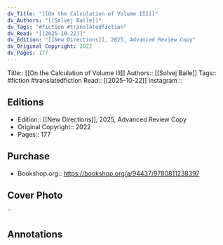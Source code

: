 ```yaml
---
dv_Title: "[[On the Calculation of Volume III]]"
dv_Authors: "[[Solvej Balle]]"
dv_Tags: "#fiction #translatedfiction"
dv_Read: "[[2025-10-22]]"
dv_Edition: "[[New Directions]], 2025, Advanced Review Copy"
dv_Original Copyright: 2022
dv_Pages: 177
---
```

Title:: [[On the Calculation of Volume III]]
Authors:: [[Solvej Balle]]
Tags:: #fiction #translatedfiction 
Read:: [[2025-10-22]]
Instagram :: 
## Editions
- Edition:: [[New Directions]], 2025, Advanced Review Copy
- Original Copyright:: 2022
- Pages:: 177
## Purchase
* Bookshop.org:: https://bookshop.org/a/94437/9780811238397

## Cover Photo

``

## Annotations
